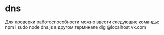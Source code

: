 # dns
Для проверки работоспособности можно ввести следующие команды:
npm i 
sudo node dns.js
в другом терминале
dig @localhost vk.com 
